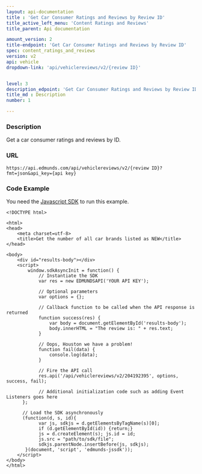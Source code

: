 ```yaml
---
layout: api-documentation
title : 'Get Car Consumer Ratings and Reviews by Review ID'
title_active_left_menu: 'Content Ratings and Reviews'
title_parent: Api documentation

amount_version: 2
title-endpoint: 'Get Car Consumer Ratings and Reviews by Review ID'
spec: content_ratings_and_reviews
version: v2
api: vehicle
dropdown-link: 'api/vehiclereviews/v2/{review ID}'


level: 3
description_edpoint: 'Get Car Consumer Ratings and Reviews by Review ID'
title_md : Description
number: 1

---
```


### Description

Get a car consumer ratings and reviews by ID.

### URL

	https://api.edmunds.com/api/vehiclereviews/v2/{review ID}?fmt=json&api_key={api key}
	
### Code Example

You need the [Javascript SDK](https://github.com/EdmundsAPI/edmunds-javascript-sdk) to run this example.

	<!DOCTYPE html>

	<html>
	<head>
		<meta charset=utf-8>
		<title>Get the number of all car brands listed as NEW</title>
	</head>

	<body>
		<div id="results-body"></div>
		<script>
		  	window.sdkAsyncInit = function() {
		    	// Instantiate the SDK
				var res = new EDMUNDSAPI('YOUR API KEY');

				// Optional parameters
				var options = {};

				// Callback function to be called when the API response is returned
				function success(res) {
					var body = document.getElementById('results-body');
					body.innerHTML = "The review is: " + res.text;
				}

				// Oops, Houston we have a problem!
				function fail(data) {
					console.log(data);
				}

				// Fire the API call
				res.api('/api/vehiclereviews/v2/204192395', options, success, fail);

			    // Additional initialization code such as adding Event Listeners goes here
		  };

		  // Load the SDK asynchronously
		  (function(d, s, id){
		     	var js, sdkjs = d.getElementsByTagName(s)[0];
		     	if (d.getElementById(id)) {return;}
		     	js = d.createElement(s); js.id = id;
		     	js.src = "path/to/sdk/file";
		     	sdkjs.parentNode.insertBefore(js, sdkjs);
		   }(document, 'script', 'edmunds-jssdk'));
		</script>
	</body>
	</html>